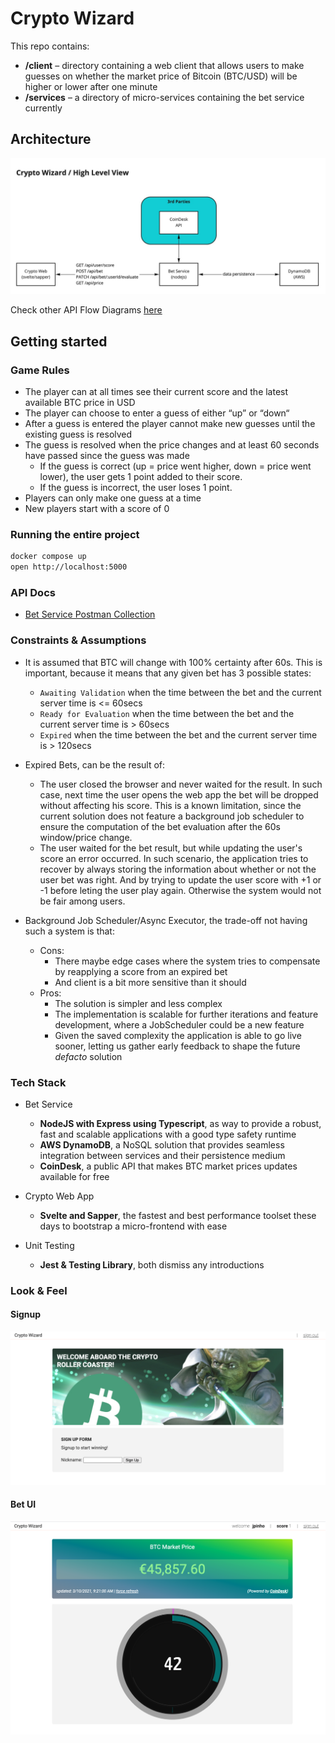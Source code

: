 # Crypto Wizard

This repo contains:

- **/client** – directory containing a web client that allows users to make guesses on whether the market price of Bitcoin (BTC/USD) will be higher or lower after one minute
- **/services** – a directory of micro-services containing the bet service currently

## Architecture

![architecture](/doc/arch/architecture-highlevel.jpg)

Check other API Flow Diagrams [here](/doc/architecture.md)
## Getting started

### Game Rules

- The player can at all times see their current score and the latest available BTC price in USD
- The player can choose to enter a guess of either “up” or “down“
- After a guess is entered the player cannot make new guesses until the existing guess is resolved
- The guess is resolved when the price changes and at least 60 seconds have passed since the guess was made
  - If the guess is correct (up = price went higher, down = price went lower), the user gets 1 point added to their score.
  - If the guess is incorrect, the user loses 1 point.
- Players can only make one guess at a time
- New players start with a score of 0

### Running the entire project

```bash
docker compose up
open http://localhost:5000
```

### API Docs

- [Bet Service Postman Collection](CryptoWizard.postman_collection.json)

### Constraints & Assumptions

- It is assumed that BTC will change with 100% certainty after 60s. This is important, because it means that any given bet has 3 possible states:
  - `Awaiting Validation` when the time between the bet and the current server time is <= 60secs
  - `Ready for Evaluation` when the time between the bet and the current server time is > 60secs
  - `Expired` when the time between the bet and the current server time is > 120secs

- Expired Bets, can be the result of:
  - The user closed the browser and never waited for the result. In such case, next time the user opens the web app the bet will be dropped without affecting his score. This is a known limitation, since the current solution does not feature a background job scheduler to ensure the computation of the bet evaluation after the 60s window/price change.
  - The user waited for the bet result, but while updating the user's score an error occurred. In such scenario, the application tries to recover by always storing the information about whether or not the user bet was right. And by trying to update the user score with +1 or -1 before leting the user play again. Otherwise the system would not be fair among users.

- Background Job Scheduler/Async Executor, the trade-off not having such a system is that:
  - Cons:
    - There maybe edge cases where the system tries to compensate by reapplying a score from an expired bet
    - And client is a bit more sensitive than it should
  - Pros:
    - The solution is simpler and less complex
    - The implementation is scalable for further iterations and feature development, where a JobScheduler could be a new feature
    - Given the saved complexity the application is able to go live sooner, letting us gather early feedback to shape the future _defacto_ solution

### Tech Stack

- Bet Service
  - **NodeJS with Express using Typescript**, as way to provide a robust, fast and scalable applications with a good type safety runtime
  - **AWS DynamoDB**, a NoSQL solution that provides seamless integration between services and their persistence medium
  - **CoinDesk**, a public API that makes BTC market prices updates available for free

- Crypto Web App
  - **Svelte and Sapper**, the fastest and best performance toolset these days to bootstrap a micro-frontend with ease

- Unit Testing
  - **Jest & Testing Library**, both dismiss any introductions

### Look & Feel

#### Signup
![signup](doc/signup.png)

#### Bet UI
![bet-ui](doc/bet-ui.png)

